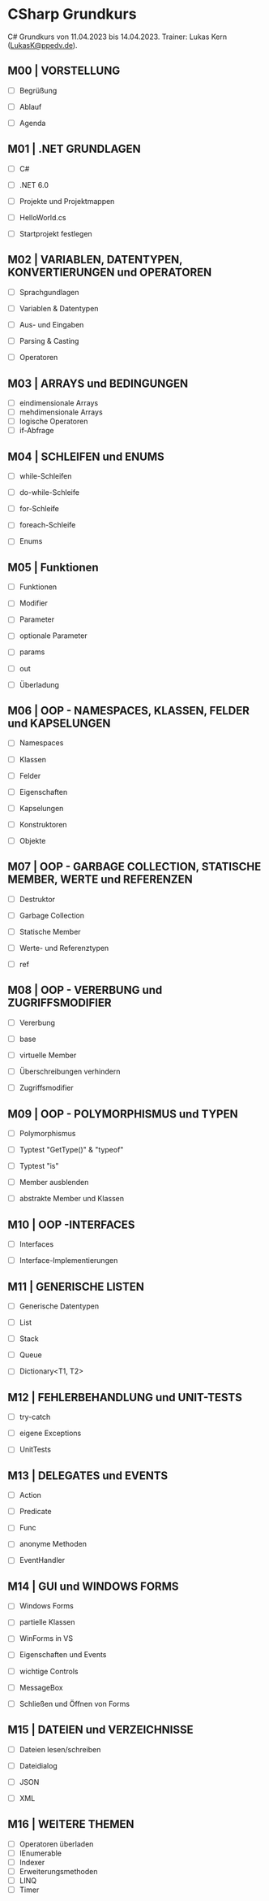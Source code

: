 # CSharp Grundkurs

C# Grundkurs von 11.04.2023 bis 14.04.2023. Trainer: Lukas Kern (LukasK@ppedv.de).

## M00 | VORSTELLUNG

- [ ] Begrüßung
- [ ] Ablauf
- [ ] Agenda


## M01 | .NET GRUNDLAGEN
- [ ] C#
- [ ] .NET 6.0
- [ ] Projekte und Projektmappen
- [ ] HelloWorld.cs
- [ ] Startprojekt festlegen


## M02 | VARIABLEN, DATENTYPEN, KONVERTIERUNGEN und OPERATOREN
- [ ] Sprachgundlagen 
- [ ] Variablen & Datentypen 
- [ ] Aus- und Eingaben
- [ ] Parsing & Casting
- [ ] Operatoren  
 

## M03 | ARRAYS und BEDINGUNGEN
- [ ] eindimensionale Arrays 
- [ ] mehdimensionale Arrays 
- [ ] logische Operatoren
- [ ] if-Abfrage 

## M04 | SCHLEIFEN und ENUMS
- [ ] while-Schleifen
- [ ] do-while-Schleife
- [ ] for-Schleife  
- [ ] foreach-Schleife  
- [ ] Enums 


## M05 | Funktionen
- [ ] Funktionen  
- [ ] Modifier  
- [ ] Parameter 
- [ ] optionale Parameter 
- [ ] params   
- [ ] out  
- [ ] Überladung 


## M06 | OOP - NAMESPACES, KLASSEN, FELDER und KAPSELUNGEN
- [ ] Namespaces 
- [ ] Klassen  
- [ ] Felder
- [ ] Eigenschaften  
- [ ] Kapselungen 
- [ ] Konstruktoren 
- [ ] Objekte 


## M07 | OOP - GARBAGE COLLECTION, STATISCHE MEMBER, WERTE und REFERENZEN
- [ ] Destruktor 
- [ ] Garbage Collection
- [ ] Statische Member
- [ ] Werte- und Referenztypen
- [ ] ref 


## M08 | OOP - VERERBUNG und ZUGRIFFSMODIFIER
- [ ] Vererbung
- [ ] base
- [ ] virtuelle Member   
- [ ] Überschreibungen verhindern
- [ ] Zugriffsmodifier 


## M09 | OOP - POLYMORPHISMUS und TYPEN
- [ ] Polymorphismus
- [ ] Typtest "GetType()" & "typeof"  
- [ ] Typtest "is" 
- [ ] Member ausblenden 
- [ ] abstrakte Member und Klassen 


## M10 | OOP -INTERFACES
- [ ] Interfaces  
- [ ] Interface-Implementierungen  


## M11 | GENERISCHE LISTEN
- [ ] Generische Datentypen
- [ ] List<T>
- [ ] Stack<T>
- [ ] Queue<T>
- [ ] Dictionary<T1, T2>


## M12 | FEHLERBEHANDLUNG und UNIT-TESTS
- [ ] try-catch  
- [ ] eigene Exceptions 
- [ ] UnitTests


## M13 | DELEGATES und EVENTS
- [ ] Action 
- [ ] Predicate   
- [ ] Func
- [ ] anonyme Methoden
- [ ] EventHandler


## M14 | GUI und WINDOWS FORMS
- [ ] Windows Forms
- [ ] partielle Klassen
- [ ] WinForms in VS
- [ ] Eigenschaften und Events
- [ ] wichtige Controls
- [ ] MessageBox
- [ ] Schließen und Öffnen von Forms


## M15 | DATEIEN und VERZEICHNISSE
- [ ] Dateien lesen/schreiben 
- [ ] Dateidialog
- [ ] JSON
- [ ] XML


## M16 | WEITERE THEMEN
- [ ] Operatoren überladen
- [ ] IEnumerable
- [ ] Indexer
- [ ] Erweiterungsmethoden
- [ ] LINQ
- [ ] Timer